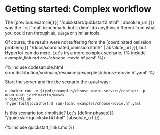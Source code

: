 # Getting started: Complex workflow

The [previous example]({{ "/quickstart/quickstart2.html" | absolute_url }}) was the first 'real' benchmark, but it didn't do anything different from what you could run through `ab`, `siege` or similar tools.

Of course, the results were not suffering from the [coordinated omission problem]({{ "/docs/coordinated_omission.html/" | absolute_url }}), but Hyperfoil can do more. Let's try a more complex scenario, {% include example_link.md src='choose-movie.hf.yaml' %}:

{% include codesample.html src='distribution/src/main/resources/examples/choose-movie.hf.yaml' %}

Start the server and fire the scenario the usual way:

```
> docker run -v $(pwd)/examples/choose-movie.server:/config:z -p 8080:8083 jordimartin/mmock
> bin/cli.sh
[hyperfoil@localhost]$ run-local examples/choose-movie.hf.yaml
```

Is this scenario too simplistic? Let's [define phases]({{ "/quickstart/quickstart4.html" | absolute_url }})...

{% include quickstart_links.md %}